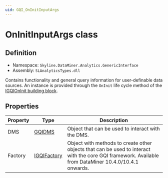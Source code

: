 ```yaml
---
uid: GQI_OnInitInputArgs
---
```


# OnInitInputArgs class

## Definition

- Namespace: `Skyline.DataMiner.Analytics.GenericInterface`
- Assembly: `SLAnalyticsTypes.dll`

Contains functionality and general query information for user-definable data sources. An instance is provided through the `OnInit` life cycle method of the [IGQIOnInit building block](xref:GQI_IGQIOnInit).

## Properties

| Property | Type | Description |
| -------- | ---- | ----------- |
| DMS | [GQIDMS](xref:GQI_GQIDMS) | Object that can be used to interact with the DMS. |
| Factory | [IGQIFactory](xref:GQI_IGQIFactory) | Object with methods to create other objects that can be used to interact with the core GQI framework. Available from DataMiner 10.4.0/10.4.1 onwards.<!-- RN 37806 --> |
